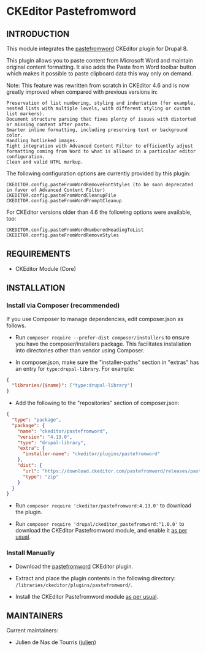 CKEditor Pastefromword
====================

INTRODUCTION
------------

This module integrates the [pastefromword](
https://ckeditor.com/cke4/addon/pastefromword) CKEditor plugin for Drupal 8.



This plugin allows you to paste content from Microsoft Word and maintain original content formatting. It also adds the Paste from Word toolbar button which makes it possible to paste clipboard data this way only on demand.

Note: This feature was rewritten from scratch in CKEditor 4.6 and is now greatly improved when compared with previous versions in:

    Preservation of list numbering, styling and indentation (for example, nested lists with multiple levels, with different styling or custom list markers).
    Document structure parsing that fixes plenty of issues with distorted or missing content after paste.
    Smarter inline formatting, including preserving text or background color.
    Handling hotlinked images.
    Tight integration with Advanced Content Filter to efficiently adjust formatting coming from Word to what is allowed in a particular editor configuration.
    Clean and valid HTML markup.

The following configuration options are currently provided by this plugin:

    CKEDITOR.config.pasteFromWordRemoveFontStyles (to be soon deprecated in favor of Advanced Content Filter)
    CKEDITOR.config.pasteFromWordCleanupFile
    CKEDITOR.config.pasteFromWordPromptCleanup

For CKEditor versions older than 4.6 the following options were available, too:

    CKEDITOR.config.pasteFromWordNumberedHeadingToList
    CKEDITOR.config.pasteFromWordRemoveStyles


REQUIREMENTS
------------

* CKEditor Module (Core)


INSTALLATION
------------

### Install via Composer (recommended)

If you use Composer to manage dependencies, edit composer.json as follows.

* Run `composer require --prefer-dist composer/installers` to ensure you have
the composer/installers package. This facilitates installation into directories
other than vendor using Composer.

* In composer.json, make sure the "installer-paths" section in "extras" has an
entry for `type:drupal-library`. For example:

```json
{
  "libraries/{$name}": ["type:drupal-library"]
}
```

* Add the following to the "repositories" section of composer.json:

```json
{
  "type": "package",
  "package": {
    "name": "ckeditor/pastefromword",
    "version": "4.13.0",
    "type": "drupal-library",
    "extra": {
      "installer-name": "ckeditor/plugins/pastefromword"
    },
    "dist": {
      "url": "https://download.ckeditor.com/pastefromword/releases/pastefromword_4.13.0.zip",
      "type": "zip"
    }
  }
}
```

* Run `composer require 'ckeditor/pastefromword:4.13.0'` to download the plugin.

* Run `composer require 'drupal/ckeditor_pastefromword:^1.0.0'` to download the
CKEditor Pastefromword module, and enable it [as per usual](
https://www.drupal.org/docs/8/extending-drupal-8/installing-drupal-8-modules).


### Install Manually

* Download the [pastefromword](https://ckeditor.com/cke4/addon/pastefromword)
CKEditor plugin.

* Extract and place the plugin contents in the following directory:
`/libraries/ckeditor/plugins/pastefromword/`.

* Install the CKEditor Pastefromword module [as per usual](
https://www.drupal.org/docs/8/extending-drupal-8/installing-drupal-8-modules).

MAINTAINERS
-----------
Current maintainers:

 * Julien de Nas de Tourris ([julien](https://www.drupal.org/u/julien))
